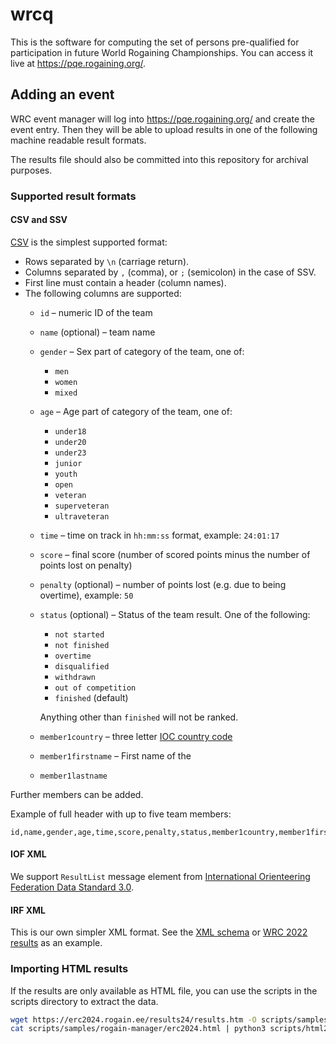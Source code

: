 # wrcq

This is the software for computing the set of persons pre-qualified for participation in future World Rogaining Championships. You can access it live at <https://pqe.rogaining.org/>.

## Adding an event

WRC event manager will log into <https://pqe.rogaining.org/> and create the event entry. Then they will be able to upload results in one of the following machine readable result formats.

The results file should also be committed into this repository for archival purposes.

### Supported result formats

#### CSV and SSV

[CSV](https://en.wikipedia.org/wiki/Comma-separated_values) is the simplest supported format:

- Rows separated by `\n` (carriage return).
- Columns separated by `,` (comma), or `;` (semicolon) in the case of SSV.
- First line must contain a header (column names).
- The following columns are supported:
  - `id` – numeric ID of the team
  - `name` (optional) – team name
  - `gender` – Sex part of category of the team, one of:
    - `men`
    - `women`
    - `mixed`
  - `age` – Age part of category of the team, one of:
    - `under18`
    - `under20`
    - `under23`
    - `junior`
    - `youth`
    - `open`
    - `veteran`
    - `superveteran`
    - `ultraveteran`
  - `time` – time on track in `hh:mm:ss` format, example: `24:01:17`
  - `score` – final score (number of scored points minus the number of points lost on penalty)
  - `penalty` (optional) – number of points lost (e.g. due to being overtime), example: `50`
  - `status` (optional) – Status of the team result.
    One of the following:
    - `not started`
    - `not finished`
    - `overtime`
    - `disqualified`
    - `withdrawn`
    - `out of competition`
    - `finished` (default)

    Anything other than `finished` will not be ranked.
  - `member1country` – three letter [IOC country code](https://en.wikipedia.org/wiki/List_of_IOC_country_codes)
  - `member1firstname` – First name of the 
  - `member1lastname`

Further members can be added.

Example of full header with up to five team members:

```
id,name,gender,age,time,score,penalty,status,member1country,member1firstname,member1lastname,member2country,member2firstname,member2lastname,member3country,member3firstname,member3lastname,member4country,member4firstname,member4lastname,member5country,member5firstname,member5lastname
```

#### IOF XML

We support `ResultList` message element from [International Orienteering Federation Data Standard 3.0](https://orienteering.sport/iof/it/data-standard-3-0/).

#### IRF XML

This is our own simpler XML format. See the [XML schema](result/results.xsd) or [WRC 2022 results](result/wrc2022.xml) as an example.


### Importing HTML results

If the results are only available as HTML file, you can use the scripts in the scripts directory to extract the data.

```sh
wget https://erc2024.rogain.ee/results24/results.htm -O scripts/samples/rogain-manager/erc2024.html
cat scripts/samples/rogain-manager/erc2024.html | python3 scripts/html2json.py | jq -L scripts --from-file scripts/erc2024.jq | python3 scripts/json2csv.py result/erc2024.csv
```

